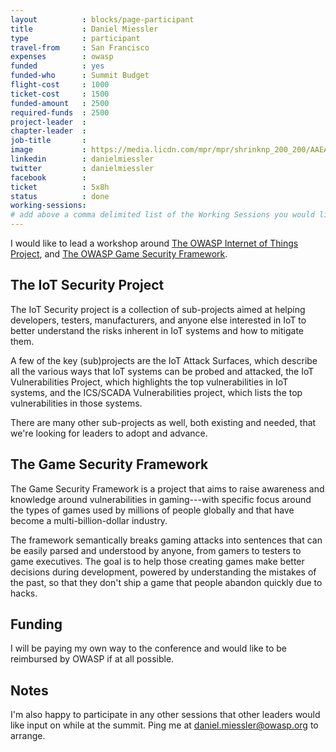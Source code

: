 ```yaml
---
layout          : blocks/page-participant
title           : Daniel Miessler
type            : participant
travel-from     : San Francisco
expenses        : owasp
funded          : yes
funded-who      : Summit Budget
flight-cost     : 1000
ticket-cost     : 1500
funded-amount   : 2500
required-funds  : 2500
project-leader  :
chapter-leader  :
job-title       :
image           : https://media.licdn.com/mpr/mpr/shrinknp_200_200/AAEAAQAAAAAAAAeEAAAAJDRjM2MzY2RkLThiY2UtNGIzYi1hMDk5LWFkY2ViZDRjMTAxMg.jpg
linkedin        : danielmiessler
twitter         : danielmiessler
facebook        :
ticket          : 5x8h
status          : done
working-sessions:
# add above a comma delimited list of the Working Sessions you would like to attend (use the session's title)
---
```


I would like to lead a workshop around [The OWASP Internet of Things Project](https://www.owasp.org/index.php/OWASP_Internet_of_Things_Project), and [The OWASP Game Security Framework](https://www.owasp.org/index.php/OWASP_Game_Security_Framework_Project).

## The IoT Security Project

The IoT Security project is a collection of sub-projects aimed at helping developers, testers, manufacturers, and anyone else interested in IoT to better understand the risks inherent in IoT systems and how to mitigate them.

A few of the key (sub)projects are the IoT Attack Surfaces, which describe all  the various ways that IoT systems can be probed and attacked, the IoT Vulnerabilities Project, which highlights the top vulnerabilities in IoT systems, and the ICS/SCADA Vulnerabilities project, which lists the top vulnerabilities in those systems.

There are many other sub-projects as well, both existing and needed, that we're looking for leaders to adopt and advance.

## The Game Security Framework

The Game Security Framework is a project that aims to raise awareness and knowledge around vulnerabilities in gaming---with specific focus around the types of games used by millions of people globally and that have become a multi-billion-dollar industry.

The framework semantically breaks gaming attacks into sentences that can be easily parsed and understood by anyone, from gamers to testers to game executives. The goal is to help those creating games make better decisions during development, powered by understanding the mistakes of the past, so that  they don't ship a game that people abandon quickly due to hacks.

## Funding

I will be paying my own way to the conference and would like to be reimbursed by OWASP if at all possible.

## Notes

I'm also happy to participate in any other sessions that other leaders would like input on while at the summit. Ping me at daniel.miessler@owasp.org to arrange.
